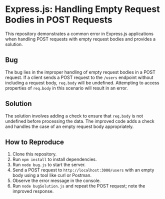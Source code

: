 # Express.js: Handling Empty Request Bodies in POST Requests

This repository demonstrates a common error in Express.js applications when handling POST requests with empty request bodies and provides a solution.

## Bug

The bug lies in the improper handling of empty request bodies in a POST request. If a client sends a POST request to the `/users` endpoint without including a request body, `req.body` will be undefined.  Attempting to access properties of `req.body` in this scenario will result in an error.

## Solution

The solution involves adding a check to ensure that `req.body` is not undefined before processing the data.  The improved code adds a check and handles the case of an empty request body appropriately.

## How to Reproduce

1. Clone this repository.
2. Run `npm install` to install dependencies.
3. Run `node bug.js` to start the server.
4. Send a POST request to `http://localhost:3000/users` with an empty body using a tool like curl or Postman.
5. Observe the error message in the console.
6. Run `node bugSolution.js` and repeat the POST request; note the improved response.